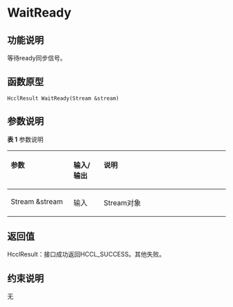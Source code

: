 # WaitReady<a name="ZH-CN_TOPIC_0000001994467508"></a>

## 功能说明<a name="zh-cn_topic_0000001929299978_section8435mcpsimp"></a>

等待ready同步信号。

## 函数原型<a name="zh-cn_topic_0000001929299978_section8432mcpsimp"></a>

```
HcclResult WaitReady(Stream &stream)
```

## 参数说明<a name="zh-cn_topic_0000001929299978_section8438mcpsimp"></a>

**表 1**  参数说明

<a name="zh-cn_topic_0000001929299978_table8440mcpsimp"></a>
<table><thead align="left"><tr id="zh-cn_topic_0000001929299978_row8447mcpsimp"><th class="cellrowborder" valign="top" width="28.71%" id="mcps1.2.4.1.1"><p id="zh-cn_topic_0000001929299978_p8449mcpsimp"><a name="zh-cn_topic_0000001929299978_p8449mcpsimp"></a><a name="zh-cn_topic_0000001929299978_p8449mcpsimp"></a>参数</p>
</th>
<th class="cellrowborder" valign="top" width="13.86%" id="mcps1.2.4.1.2"><p id="zh-cn_topic_0000001929299978_p8451mcpsimp"><a name="zh-cn_topic_0000001929299978_p8451mcpsimp"></a><a name="zh-cn_topic_0000001929299978_p8451mcpsimp"></a>输入/输出</p>
</th>
<th class="cellrowborder" valign="top" width="57.43000000000001%" id="mcps1.2.4.1.3"><p id="zh-cn_topic_0000001929299978_p8453mcpsimp"><a name="zh-cn_topic_0000001929299978_p8453mcpsimp"></a><a name="zh-cn_topic_0000001929299978_p8453mcpsimp"></a>说明</p>
</th>
</tr>
</thead>
<tbody><tr id="zh-cn_topic_0000001929299978_row8455mcpsimp"><td class="cellrowborder" valign="top" width="28.71%" headers="mcps1.2.4.1.1 "><p id="zh-cn_topic_0000001929299978_p8457mcpsimp"><a name="zh-cn_topic_0000001929299978_p8457mcpsimp"></a><a name="zh-cn_topic_0000001929299978_p8457mcpsimp"></a>Stream &amp;stream</p>
</td>
<td class="cellrowborder" valign="top" width="13.86%" headers="mcps1.2.4.1.2 "><p id="zh-cn_topic_0000001929299978_p8459mcpsimp"><a name="zh-cn_topic_0000001929299978_p8459mcpsimp"></a><a name="zh-cn_topic_0000001929299978_p8459mcpsimp"></a>输入</p>
</td>
<td class="cellrowborder" valign="top" width="57.43000000000001%" headers="mcps1.2.4.1.3 "><p id="zh-cn_topic_0000001929299978_p8461mcpsimp"><a name="zh-cn_topic_0000001929299978_p8461mcpsimp"></a><a name="zh-cn_topic_0000001929299978_p8461mcpsimp"></a>Stream对象</p>
</td>
</tr>
</tbody>
</table>

## 返回值<a name="zh-cn_topic_0000001929299978_section8462mcpsimp"></a>

HcclResult：接口成功返回HCCL\_SUCCESS。其他失败。

## 约束说明<a name="zh-cn_topic_0000001929299978_section8465mcpsimp"></a>

无

